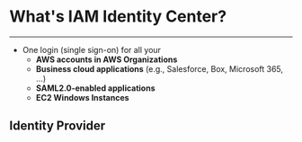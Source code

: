 #  What's IAM Identity Center?
---

* One login (single sign-on) for all your
	* **AWS accounts in AWS Organizations**
	* **Business cloud applications** (e.g., Salesforce, Box, Microsoft 365, …)
	* **SAML2.0-enabled applications**
	* **EC2 Windows Instances**

## Identity Provider
